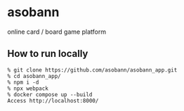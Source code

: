 # asobann
online card / board game platform

## How to run locally

```
% git clone https://github.com/asobann/asobann_app.git
% cd asobann_app/
% npm i -d
% npx webpack
% docker compose up --build
Access http://localhost:8000/
```
